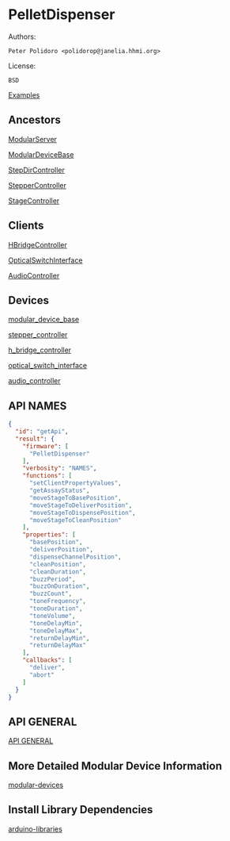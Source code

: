 # PelletDispenser

Authors:

    Peter Polidoro <polidorop@janelia.hhmi.org>

License:

    BSD

[Examples](./examples)

## Ancestors

[ModularServer](https://github.com/janelia-arduino/ModularServer)

[ModularDeviceBase](https://github.com/janelia-arduino/ModularDeviceBase)

[StepDirController](https://github.com/janelia-arduino/StepDirController)

[StepperController](https://github.com/janelia-arduino/StepperController)

[StageController](https://github.com/janelia-arduino/StageController)

## Clients

[HBridgeController](https://github.com/janelia-arduino/HBridgeController)

[OpticalSwitchInterface](https://github.com/janelia-arduino/OpticalSwitchInterface)

[AudioController](https://github.com/janelia-arduino/AudioController)

## Devices

[modular_device_base](https://github.com/janelia-modular-devices/modular_device_base.git)

[stepper_controller](https://github.com/janelia-modular-devices/stepper_controller.git)

[h_bridge_controller](https://github.com/janelia-modular-devices/h_bridge_controller.git)

[optical_switch_interface](https://github.com/janelia-modular-devices/optical_switch_interface.git)

[audio_controller](https://github.com/janelia-modular-devices/audio_controller.git)

## API NAMES

```json
{
  "id": "getApi",
  "result": {
    "firmware": [
      "PelletDispenser"
    ],
    "verbosity": "NAMES",
    "functions": [
      "setClientPropertyValues",
      "getAssayStatus",
      "moveStageToBasePosition",
      "moveStageToDeliverPosition",
      "moveStageToDispensePosition",
      "moveStageToCleanPosition"
    ],
    "properties": [
      "basePosition",
      "deliverPosition",
      "dispenseChannelPosition",
      "cleanPosition",
      "cleanDuration",
      "buzzPeriod",
      "buzzOnDuration",
      "buzzCount",
      "toneFrequency",
      "toneDuration",
      "toneVolume",
      "toneDelayMin",
      "toneDelayMax",
      "returnDelayMin",
      "returnDelayMax"
    ],
    "callbacks": [
      "deliver",
      "abort"
    ]
  }
}
```

## API GENERAL

[API GENERAL](./api/)

## More Detailed Modular Device Information

[modular-devices](https://github.com/janelia-modular-devices/modular-devices)

## Install Library Dependencies

[arduino-libraries](https://github.com/janelia-arduino/arduino-libraries)
